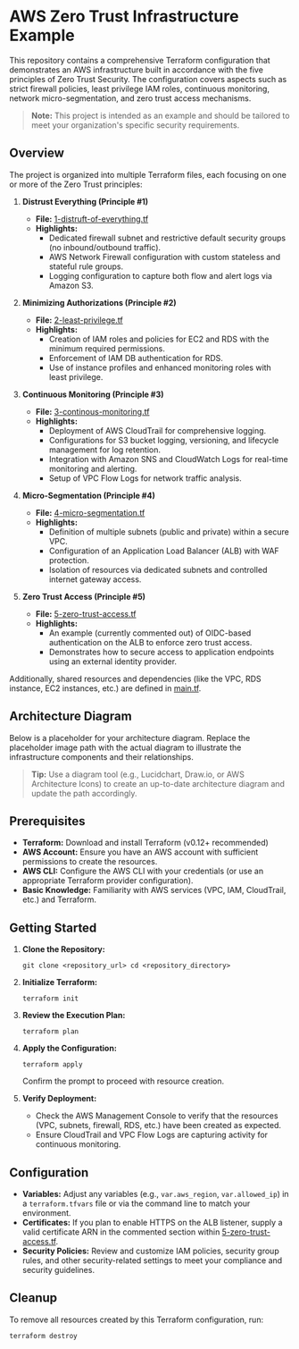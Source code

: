 # AWS Zero Trust Infrastructure Example

This repository contains a comprehensive Terraform configuration that demonstrates an AWS infrastructure built in accordance with the five principles of Zero Trust Security. The configuration covers aspects such as strict firewall policies, least privilege IAM roles, continuous monitoring, network micro-segmentation, and zero trust access mechanisms.

> **Note:** This project is intended as an example and should be tailored to meet your organization's specific security requirements.

## Overview

The project is organized into multiple Terraform files, each focusing on one or more of the Zero Trust principles:

1.  **Distrust Everything (Principle #1)**

    -   **File:** [1-distruft-of-everything.tf](zero-trust-infrastructure/1-distrust-of-everything.tf)
    -   **Highlights:**
        -   Dedicated firewall subnet and restrictive default security groups (no inbound/outbound traffic).
        -   AWS Network Firewall configuration with custom stateless and stateful rule groups.
        -   Logging configuration to capture both flow and alert logs via Amazon S3.
2.  **Minimizing Authorizations (Principle #2)**

    -   **File:** [2-least-privilege.tf](zero-trust-infrastructure/2-least-privilege.tf)
    -   **Highlights:**
        -   Creation of IAM roles and policies for EC2 and RDS with the minimum required permissions.
        -   Enforcement of IAM DB authentication for RDS.
        -   Use of instance profiles and enhanced monitoring roles with least privilege.
3.  **Continuous Monitoring (Principle #3)**

    -   **File:** [3-continous-monitoring.tf](zero-trust-infrastructure/3-continuous-monitoring.tf)
    -   **Highlights:**
        -   Deployment of AWS CloudTrail for comprehensive logging.
        -   Configurations for S3 bucket logging, versioning, and lifecycle management for log retention.
        -   Integration with Amazon SNS and CloudWatch Logs for real-time monitoring and alerting.
        -   Setup of VPC Flow Logs for network traffic analysis.
4.  **Micro-Segmentation (Principle #4)**

    -   **File:** [4-micro-segmentation.tf](zero-trust-infrastructure/4-micro-segmentation.tf)
    -   **Highlights:**
        -   Definition of multiple subnets (public and private) within a secure VPC.
        -   Configuration of an Application Load Balancer (ALB) with WAF protection.
        -   Isolation of resources via dedicated subnets and controlled internet gateway access.
5.  **Zero Trust Access (Principle #5)**

    -   **File:** [5-zero-trust-access.tf](zero-trust-infrastructure/5-zero-trust-access.tf)
    -   **Highlights:**
        -   An example (currently commented out) of OIDC-based authentication on the ALB to enforce zero trust access.
        -   Demonstrates how to secure access to application endpoints using an external identity provider.

Additionally, shared resources and dependencies (like the VPC, RDS instance, EC2 instances, etc.) are defined in [main.tf](zero-trust-infrastructure/main.tf).

## Architecture Diagram

Below is a placeholder for your architecture diagram. Replace the placeholder image path with the actual diagram to illustrate the infrastructure components and their relationships.

> **Tip:** Use a diagram tool (e.g., Lucidchart, Draw.io, or AWS Architecture Icons) to create an up-to-date architecture diagram and update the path accordingly.

## Prerequisites

-   **Terraform:** Download and install Terraform (v0.12+ recommended)
-   **AWS Account:** Ensure you have an AWS account with sufficient permissions to create the resources.
-   **AWS CLI:** Configure the AWS CLI with your credentials (or use an appropriate Terraform provider configuration).
-   **Basic Knowledge:** Familiarity with AWS services (VPC, IAM, CloudTrail, etc.) and Terraform.

## Getting Started

1.  **Clone the Repository:**


    `git clone <repository_url>
    cd <repository_directory>`

2.  **Initialize Terraform:**

    `terraform init`

3.  **Review the Execution Plan:**

    `terraform plan`

4.  **Apply the Configuration:**

    `terraform apply`

    Confirm the prompt to proceed with resource creation.

5.  **Verify Deployment:**

    -   Check the AWS Management Console to verify that the resources (VPC, subnets, firewall, RDS, etc.) have been created as expected.
    -   Ensure CloudTrail and VPC Flow Logs are capturing activity for continuous monitoring.

## Configuration

-   **Variables:** Adjust any variables (e.g., `var.aws_region`, `var.allowed_ip`) in a `terraform.tfvars` file or via the command line to match your environment.
-   **Certificates:** If you plan to enable HTTPS on the ALB listener, supply a valid certificate ARN in the commented section within [5-zero-trust-access.tf](zero-trust-infrastructure/5-zero-trust-access.tf).
-   **Security Policies:** Review and customize IAM policies, security group rules, and other security-related settings to meet your compliance and security guidelines.

## Cleanup

To remove all resources created by this Terraform configuration, run:

`terraform destroy`

